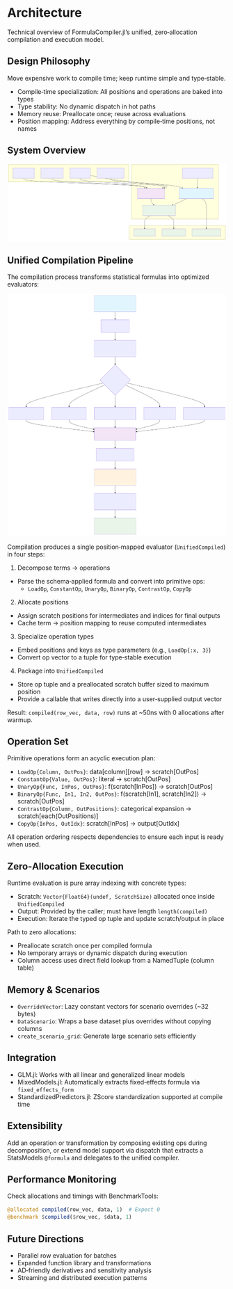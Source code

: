 # Architecture

Technical overview of FormulaCompiler.jl’s unified, zero‑allocation compilation and execution model.

## Design Philosophy

Move expensive work to compile time; keep runtime simple and type‑stable.

- Compile‑time specialization: All positions and operations are baked into types
- Type stability: No dynamic dispatch in hot paths
- Memory reuse: Preallocate once; reuse across evaluations
- Position mapping: Address everything by compile‑time positions, not names

## System Overview

![Diagram](assets/src_architecture_diagram_6.svg)

## Unified Compilation Pipeline

The compilation process transforms statistical formulas into optimized evaluators:

![Diagram](assets/src_architecture_diagram_7.svg)

Compilation produces a single position‑mapped evaluator (`UnifiedCompiled`) in four steps:

1) Decompose terms → operations
- Parse the schema‑applied formula and convert into primitive ops:
  - `LoadOp`, `ConstantOp`, `UnaryOp`, `BinaryOp`, `ContrastOp`, `CopyOp`

2) Allocate positions
- Assign scratch positions for intermediates and indices for final outputs
- Cache term → position mapping to reuse computed intermediates

3) Specialize operation types
- Embed positions and keys as type parameters (e.g., `LoadOp{:x, 3}`)
- Convert op vector to a tuple for type‑stable execution

4) Package into `UnifiedCompiled`
- Store op tuple and a preallocated scratch buffer sized to maximum position
- Provide a callable that writes directly into a user‑supplied output vector

Result: `compiled(row_vec, data, row)` runs at ~50ns with 0 allocations after warmup.

## Operation Set

Primitive operations form an acyclic execution plan:

- `LoadOp{Column, OutPos}`: data[column][row] → scratch[OutPos]
- `ConstantOp{Value, OutPos}`: literal → scratch[OutPos]
- `UnaryOp{Func, InPos, OutPos}`: f(scratch[InPos]) → scratch[OutPos]
- `BinaryOp{Func, In1, In2, OutPos}`: f(scratch[In1], scratch[In2]) → scratch[OutPos]
- `ContrastOp{Column, OutPositions}`: categorical expansion → scratch[each(OutPositions)]
- `CopyOp{InPos, OutIdx}`: scratch[InPos] → output[OutIdx]

All operation ordering respects dependencies to ensure each input is ready when used.

## Zero‑Allocation Execution

Runtime evaluation is pure array indexing with concrete types:

- Scratch: `Vector{Float64}(undef, ScratchSize)` allocated once inside `UnifiedCompiled`
- Output: Provided by the caller; must have length `length(compiled)`
- Execution: Iterate the typed op tuple and update scratch/output in place

Path to zero allocations:
- Preallocate scratch once per compiled formula
- No temporary arrays or dynamic dispatch during execution
- Column access uses direct field lookup from a NamedTuple (column table)

## Memory & Scenarios

- `OverrideVector`: Lazy constant vectors for scenario overrides (~32 bytes)
- `DataScenario`: Wraps a base dataset plus overrides without copying columns
- `create_scenario_grid`: Generate large scenario sets efficiently

## Integration

- GLM.jl: Works with all linear and generalized linear models
- MixedModels.jl: Automatically extracts fixed‑effects formula via `fixed_effects_form`
- StandardizedPredictors.jl: ZScore standardization supported at compile time

## Extensibility

Add an operation or transformation by composing existing ops during decomposition, or extend model support via dispatch that extracts a StatsModels `@formula` and delegates to the unified compiler.

## Performance Monitoring

Check allocations and timings with BenchmarkTools:

```julia
@allocated compiled(row_vec, data, 1)  # Expect 0
@benchmark $compiled($row_vec, $data, 1)
```

## Future Directions

- Parallel row evaluation for batches
- Expanded function library and transformations
- AD‑friendly derivatives and sensitivity analysis
- Streaming and distributed execution patterns

